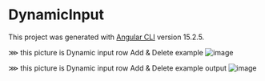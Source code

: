 # DynamicInput

This project was generated with [Angular CLI](https://github.com/angular/angular-cli) version 15.2.5.

⋙ this picture is Dynamic input row Add & Delete example
![image](https://github.com/DHRUV0021/Dynamic-input-Row-Add/assets/88469525/662966a1-e2d4-4263-8f87-090a0d44407e)


⋙ this picture is Dynamic input row Add & Delete example output
![image](https://github.com/DHRUV0021/Dynamic-input-Row-Add/assets/88469525/e32d43d3-71ff-42ee-8c82-0bd29edf45a3)


